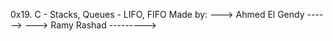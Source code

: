 0x19. C - Stacks, Queues - LIFO, FIFO
Made by:
---> Ahmed El Gendy ------>
---> Ramy Rashad --------->
